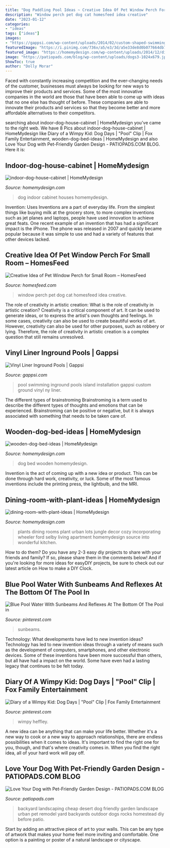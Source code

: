 ```yaml
---
title: "Dog Paddling Pool Ideas ~ Creative Idea Of Pet Window Perch For Small Room – Homesfeed"
description: "Window perch pet dog cat homesfeed idea creative"
date: "2023-01-12"
categories:
- "ideas"
tags: ["ideas"]
images:
- "https://gappsi.com/wp-content/uploads/2014/02/custom-shaped-swimming-pool-gappsi-1.jpg"
featuredImage: "https://i.pinimg.com/736x/a5/e3/3d/a5e33de8d0b077664db76f684028c8ca.jpg"
featured_image: "https://homemydesign.com/wp-content/uploads/2014/12/dining-room-with-plant-ideas.jpg"
image: "https://patiopads.com/blog/wp-content/uploads/dogs3-1024x679.jpg"
ShowToc: true
author: "Dolly Morar"
---
```



Faced with constantly increasing competition and the ever-changing needs of the customer, businesses must always be looking for new ways to improve their products and services. Some of the most innovative companies in the world are those that have been able to come up with ideas that no one else has thought of before. These companies are able to innovate their products and services so that they become better and more affordable alternatives to their competitors.

	

		
searching about indoor-dog-house-cabinet | HomeMydesign you've came to the right web. We have 8 Pics about indoor-dog-house-cabinet | HomeMydesign like Diary of a Wimpy Kid: Dog Days | &quot;Pool&quot; Clip | Fox Family Entertainment, wooden-dog-bed-ideas | HomeMydesign and also Love Your Dog with Pet-Friendly Garden Design - PATIOPADS.COM BLOG. Here it is:
		
    
## Indoor-dog-house-cabinet | HomeMydesign

<img loading=lazy src="https://homemydesign.com/wp-content/uploads/2014/04/indoor-dog-house-cabinet.jpg" onerror="this.onerror=null;this.src='https://tse1.mm.bing.net/th?id=OIP.sBMlDyZKcMQw7UjfMc_qjAHaHF&amp;pid=15.1';" alt="indoor-dog-house-cabinet | HomeMydesign">

_Source: homemydesign.com_

>dog indoor cabinet houses homemydesign. 

	

Invention: Uses
Inventions are a part of everyday life. From the simplest things like buying milk at the grocery store, to more complex inventions such as jet planes and laptops, people have used innovation to achieve great feats. 
One recent example of an invention that has had a significant impact is the iPhone. The phone was released in 2007 and quickly became popular because it was simple to use and had a variety of features that other devices lacked.

    
## Creative Idea Of Pet Window Perch For Small Room – HomesFeed

<img loading=lazy src="https://homesfeed.com/wp-content/uploads/2015/04/simple-cool-wonderful-awesome-nice-dog-window-perch-with-green-cover-design-concept-for-cat-and-nice-without-any-ladder-728x728.jpg" onerror="this.onerror=null;this.src='https://tse1.mm.bing.net/th?id=OIP.N4VFD9wqhRE99_U5fBC31wHaHa&amp;pid=15.1';" alt="Creative Idea of Pet Window Perch for Small Room – HomesFeed">

_Source: homesfeed.com_

>window perch pet dog cat homesfeed idea creative. 

	

The role of creativity in artistic creation: What is the role of creativity in artistic creation?
Creativity is a critical component of art. It can be used to generate ideas, or to express the artist's own thoughts and feelings. In some cases, creativity can also be used to create beautiful works of art. However, creativity can also be used for other purposes, such as robbery or lying. Therefore, the role of creativity in artistic creation is a complex question that still remains unresolved.

    
## Vinyl Liner Inground Pools | Gappsi

<img loading=lazy src="https://gappsi.com/wp-content/uploads/2014/02/custom-shaped-swimming-pool-gappsi-1.jpg" onerror="this.onerror=null;this.src='https://tse3.mm.bing.net/th?id=OIP.v4acaK59K3ZP3DUOWavMMQHaE6&amp;pid=15.1';" alt="Vinyl Liner Inground Pools | Gappsi">

_Source: gappsi.com_

>pool swimming inground pools island installation gappsi custom ground vinyl ny liner. 

	

The different types of brainstroming
Brainstroming is a term used to describe the different types of thoughts and emotions that can be experienced. Brainstroming can be positive or negative, but it is always associated with something that needs to be taken care of.

    
## Wooden-dog-bed-ideas | HomeMydesign

<img loading=lazy src="https://homemydesign.com/wp-content/uploads/2015/03/wooden-dog-bed-ideas.jpg" onerror="this.onerror=null;this.src='https://tse4.mm.bing.net/th?id=OIP.XtTgMkvMMKrBZmpu4nEQ4gHaK_&amp;pid=15.1';" alt="wooden-dog-bed-ideas | HomeMydesign">

_Source: homemydesign.com_

>dog bed wooden homemydesign. 

	

Invention is the act of coming up with a new idea or product. This can be done through hard work, creativity, or luck. Some of the most famous inventions include the printing press, the lightbulb, and the MRI.

    
## Dining-room-with-plant-ideas | HomeMydesign

<img loading=lazy src="https://homemydesign.com/wp-content/uploads/2014/12/dining-room-with-plant-ideas.jpg" onerror="this.onerror=null;this.src='https://tse1.mm.bing.net/th?id=OIP.W0VWIdCEAs2nd13rJNSu5AHaLH&amp;pid=15.1';" alt="dining-room-with-plant-ideas | HomeMydesign">

_Source: homemydesign.com_

>plants dining rooms plant urban lots jungle decor cozy incorporating wheeler ford selby living apartment homemydesign source into wonderful kitchen. 

	

How to do them?
Do you have any 2-3 easy diy projects to share with your friends and family? If so, please share them in the comments below! And if you're looking for more ideas for easyDIY projects, be sure to check out our latest article on How to make a DIY Clock.

    
## Blue Pool Water With Sunbeams And Reflexes At The Bottom Of The Pool In

<img loading=lazy src="https://i.pinimg.com/736x/0b/ab/03/0bab038ff0354c4793610d49784e469b.jpg" onerror="this.onerror=null;this.src='https://tse2.mm.bing.net/th?id=OIP.N2NQXUmZhKnieGFGUWVouwHaE6&amp;pid=15.1';" alt="Blue Pool Water With Sunbeams And Reflexes At The Bottom Of The Pool in">

_Source: pinterest.com_

>sunbeams. 

	

Technology: What developments have led to new invention ideas?
Technology has led to new invention ideas through a variety of means such as the development of computers, smartphones, and other electronic devices. Some of these inventions have been more successful than others, but all have had a impact on the world. Some have even had a lasting legacy that continues to be felt today.

    
## Diary Of A Wimpy Kid: Dog Days | &quot;Pool&quot; Clip | Fox Family Entertainment

<img loading=lazy src="https://i.pinimg.com/736x/a5/e3/3d/a5e33de8d0b077664db76f684028c8ca.jpg" onerror="this.onerror=null;this.src='https://tse1.mm.bing.net/th?id=OIP.2IkdBmRK6766t6gNBPn7PAHaFj&amp;pid=15.1';" alt="Diary of a Wimpy Kid: Dog Days | &quot;Pool&quot; Clip | Fox Family Entertainment">

_Source: pinterest.com_

>wimpy heffley. 

	

A new idea can be anything that can make your life better. Whether it's a new way to cook or a new way to approach relationships, there are endless possibilities when it comes to ideas. It's important to find the right one for you, though, and that's where creativity comes in. When you find the right idea, all of your hard work will pay off.

    
## Love Your Dog With Pet-Friendly Garden Design - PATIOPADS.COM BLOG

<img loading=lazy src="https://patiopads.com/blog/wp-content/uploads/dogs3-1024x679.jpg" onerror="this.onerror=null;this.src='https://tse1.mm.bing.net/th?id=OIP.koWgwFEvi8_nZcxnr6313gHaE6&amp;pid=15.1';" alt="Love Your Dog with Pet-Friendly Garden Design - PATIOPADS.COM BLOG">

_Source: patiopads.com_

>backyard landscaping cheap desert dog friendly garden landscape urban pet remodel yard backyards outdoor dogs rocks homestead diy before patio. 

	

Start by adding an attractive piece of art to your walls. This can be any type of artwork that makes your home feel more inviting and comfortable. One option is a painting or poster of a natural landscape or cityscape.

